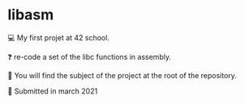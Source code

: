 # libasm

💻 My first projet at 42 school.

:question: re-code a set of the libc functions in assembly.

:page_with_curl: You will find the subject of the project at the root of the repository.

:calendar: Submitted in march 2021
